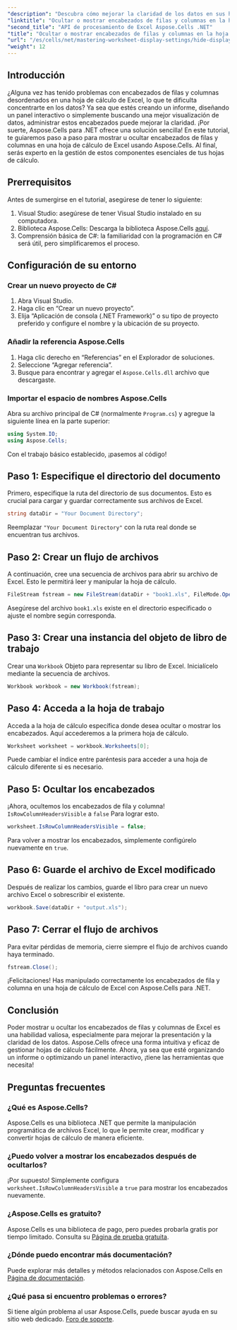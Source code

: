 ```yaml
---
"description": "Descubra cómo mejorar la claridad de los datos en sus hojas de cálculo de Excel mostrando u ocultando de manera efectiva los encabezados de filas y columnas utilizando la biblioteca Aspose.Cells para .NET."
"linktitle": "Ocultar o mostrar encabezados de filas y columnas en la hoja de cálculo"
"second_title": "API de procesamiento de Excel Aspose.Cells .NET"
"title": "Ocultar o mostrar encabezados de filas y columnas en la hoja de cálculo"
"url": "/es/cells/net/mastering-worksheet-display-settings/hide-display-row-column-headers/"
"weight": 12
---
```


## Introducción

¿Alguna vez has tenido problemas con encabezados de filas y columnas desordenados en una hoja de cálculo de Excel, lo que te dificulta concentrarte en los datos? Ya sea que estés creando un informe, diseñando un panel interactivo o simplemente buscando una mejor visualización de datos, administrar estos encabezados puede mejorar la claridad. ¡Por suerte, Aspose.Cells para .NET ofrece una solución sencilla! En este tutorial, te guiaremos paso a paso para mostrar u ocultar encabezados de filas y columnas en una hoja de cálculo de Excel usando Aspose.Cells. Al final, serás experto en la gestión de estos componentes esenciales de tus hojas de cálculo.

## Prerrequisitos

Antes de sumergirse en el tutorial, asegúrese de tener lo siguiente:

1. Visual Studio: asegúrese de tener Visual Studio instalado en su computadora.
2. Biblioteca Aspose.Cells: Descarga la biblioteca Aspose.Cells [aquí](https://releases.aspose.com/cells/net/).
3. Comprensión básica de C#: la familiaridad con la programación en C# será útil, pero simplificaremos el proceso.

## Configuración de su entorno

### Crear un nuevo proyecto de C#

1. Abra Visual Studio.
2. Haga clic en “Crear un nuevo proyecto”.
3. Elija “Aplicación de consola (.NET Framework)” o su tipo de proyecto preferido y configure el nombre y la ubicación de su proyecto.

### Añadir la referencia Aspose.Cells

1. Haga clic derecho en “Referencias” en el Explorador de soluciones.
2. Seleccione “Agregar referencia”.
3. Busque para encontrar y agregar el `Aspose.Cells.dll` archivo que descargaste.

### Importar el espacio de nombres Aspose.Cells

Abra su archivo principal de C# (normalmente `Program.cs`) y agregue la siguiente línea en la parte superior:

```csharp
using System.IO;
using Aspose.Cells;
```

Con el trabajo básico establecido, ¡pasemos al código!

## Paso 1: Especifique el directorio del documento

Primero, especifique la ruta del directorio de sus documentos. Esto es crucial para cargar y guardar correctamente sus archivos de Excel.

```csharp
string dataDir = "Your Document Directory";
```

Reemplazar `"Your Document Directory"` con la ruta real donde se encuentran tus archivos.

## Paso 2: Crear un flujo de archivos

A continuación, cree una secuencia de archivos para abrir su archivo de Excel. Esto le permitirá leer y manipular la hoja de cálculo.

```csharp
FileStream fstream = new FileStream(dataDir + "book1.xls", FileMode.Open);
```

Asegúrese del archivo `book1.xls` existe en el directorio especificado o ajuste el nombre según corresponda.

## Paso 3: Crear una instancia del objeto de libro de trabajo

Crear una `Workbook` Objeto para representar su libro de Excel. Inicialícelo mediante la secuencia de archivos.

```csharp
Workbook workbook = new Workbook(fstream);
```

## Paso 4: Acceda a la hoja de trabajo

Acceda a la hoja de cálculo específica donde desea ocultar o mostrar los encabezados. Aquí accederemos a la primera hoja de cálculo.

```csharp
Worksheet worksheet = workbook.Worksheets[0];
```

Puede cambiar el índice entre paréntesis para acceder a una hoja de cálculo diferente si es necesario.

## Paso 5: Ocultar los encabezados

¡Ahora, ocultemos los encabezados de fila y columna! `IsRowColumnHeadersVisible` a `false` Para lograr esto.

```csharp
worksheet.IsRowColumnHeadersVisible = false;
```

Para volver a mostrar los encabezados, simplemente configúrelo nuevamente en `true`.

## Paso 6: Guarde el archivo de Excel modificado

Después de realizar los cambios, guarde el libro para crear un nuevo archivo Excel o sobrescribir el existente.

```csharp
workbook.Save(dataDir + "output.xls");
```

## Paso 7: Cerrar el flujo de archivos

Para evitar pérdidas de memoria, cierre siempre el flujo de archivos cuando haya terminado.

```csharp
fstream.Close();
```

¡Felicitaciones! Has manipulado correctamente los encabezados de fila y columna en una hoja de cálculo de Excel con Aspose.Cells para .NET.

## Conclusión

Poder mostrar u ocultar los encabezados de filas y columnas de Excel es una habilidad valiosa, especialmente para mejorar la presentación y la claridad de los datos. Aspose.Cells ofrece una forma intuitiva y eficaz de gestionar hojas de cálculo fácilmente. Ahora, ya sea que esté organizando un informe o optimizando un panel interactivo, ¡tiene las herramientas que necesita!

## Preguntas frecuentes

### ¿Qué es Aspose.Cells?
Aspose.Cells es una biblioteca .NET que permite la manipulación programática de archivos Excel, lo que le permite crear, modificar y convertir hojas de cálculo de manera eficiente.

### ¿Puedo volver a mostrar los encabezados después de ocultarlos?
¡Por supuesto! Simplemente configura `worksheet.IsRowColumnHeadersVisible` a `true` para mostrar los encabezados nuevamente.

### ¿Aspose.Cells es gratuito?
Aspose.Cells es una biblioteca de pago, pero puedes probarla gratis por tiempo limitado. Consulta su [Página de prueba gratuita](https://releases.aspose.com/).

### ¿Dónde puedo encontrar más documentación?
Puede explorar más detalles y métodos relacionados con Aspose.Cells en [Página de documentación](https://reference.aspose.com/cells/net/).

### ¿Qué pasa si encuentro problemas o errores?
Si tiene algún problema al usar Aspose.Cells, puede buscar ayuda en su sitio web dedicado. [Foro de soporte](https://forum.aspose.com/c/cells/9).